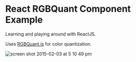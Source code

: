 # React RGBQuant Component Example

Learning and playing around with ReactJS. 

Uses [RGBQuant.js](https://github.com/leeoniya/RgbQuant.js/tree/master) for color quantization. 

![screen shot 2015-02-03 at 5 10 49 pm](https://cloud.githubusercontent.com/assets/456538/6030812/2de0e886-abc8-11e4-9cf5-8503368d1031.png)

